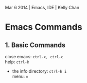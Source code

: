 Mar 6 2014 | Emacs, IDE | Kelly Chan
# Emacs Commands

## 1. Basic Commands

close emacs: `ctrl-x, ctrl-c`  
help: `ctrl-h`  
- the info directory: `ctrl-h i`  
menu: `m`  
